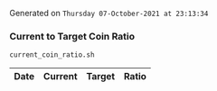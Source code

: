 Generated on `Thursday 07-October-2021 at 23:13:34`

### Current to Target Coin Ratio
`current_coin_ratio.sh`

Date|Current|Target|Ratio
---|---|---|---
